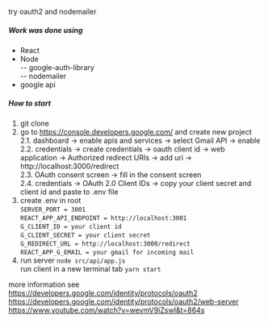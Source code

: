 try oauth2 and nodemailer

##### Work was done using
- React
- Node <br>
-- google-auth-library <br>
-- nodemailer <br>
- google api

##### How to start
1. git clone
2. go to https://console.developers.google.com/ and create new project <br>
2.1. dashboard -> enable apis and services -> select Gmail API -> enable <br>
2.2. credentials -> create credentials -> oauth client id -> web application ->
    Authorized redirect URIs -> add uri -> http://localhost:3000/redirect <br>
2.3. OAuth consent screen -> fill in the consent screen <br>
2.4. credentials -> OAuth 2.0 Client IDs -> copy your client secret and client id and paste to .env file
3. create .env in root  <br>
      `SERVER_PORT = 3001` <br>
      `REACT_APP_API_ENDPOINT = http://localhost:3001` <br>
      `G_CLIENT_ID = your client id` <br>
      `G_CLIENT_SECRET = your client secret` <br>
      `G_REDIRECT_URL = http://localhost:3000/redirect` <br>
      `REACT_APP_G_EMAIL = your gmail for incoming mail`
4. run server `node src/api/app.js`  <br>
	 run client in a new terminal tab `yarn start`

more information see <br>
https://developers.google.com/identity/protocols/oauth2 <br>
https://developers.google.com/identity/protocols/oauth2/web-server <br>
https://www.youtube.com/watch?v=wevmV9iZswI&t=864s
